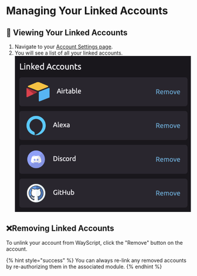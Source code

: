 # Managing Your Linked Accounts

## 🔗 Viewing Your Linked Accounts

1. Navigate to your [Account Settings page](https://wayscript.com/settings). 
2. You will see a list of all your linked accounts.  ![](../.gitbook/assets/screen-shot-2020-02-27-at-12.27.52-pm.png) 

## ❌Removing Linked Accounts

To unlink your account from WayScript, click the "Remove" button on the account.

{% hint style="success" %}
You can always re-link any removed accounts by re-authorizing them in the associated module.
{% endhint %}


